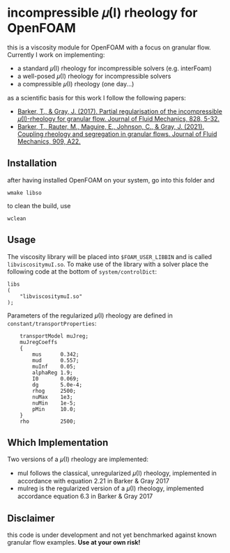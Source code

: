 # incompressible 𝜇(I) rheology for OpenFOAM

this is a viscosity module for OpenFOAM with a focus on granular flow.
Currently I work on implementing:

* a standard 𝜇(I) rheology for incompressible solvers (e.g. interFoam)
* a well-posed 𝜇(I) rheology for incompressible solvers
* a compressible 𝜇(I) rheology (one day...)

as a scientific basis for this work I follow the following papers:

* [Barker, T., & Gray, J. (2017). Partial regularisation of the incompressible 𝜇(I)-rheology for granular flow. Journal of Fluid Mechanics, 828, 5-32.](https://doi.org/10.1017/jfm.2017.428)
* [Barker, T., Rauter, M., Maguire, E., Johnson, C., & Gray, J. (2021). Coupling rheology and segregation in granular flows. Journal of Fluid Mechanics, 909, A22.](https://doi.org/10.1017/jfm.2020.973)

## Installation

after having installed OpenFOAM on your system, go into this folder and
```
wmake libso
```
to clean the build, use
```
wclean
```

## Usage

The viscosity library will be placed into `$FOAM_USER_LIBBIN` and is called `libviscositymuI.so`.
To make use of the library with a solver place the following code at the bottom of `system/controlDict`:
```
libs
(
    "libviscositymuI.so"
);
```

Parameters of the regularized 𝜇(I) rheology are defined in `constant/transportProperties`:
```
    transportModel muJreg;
    muJregCoeffs
    {
        mus      0.342;
        mud      0.557;
        muInf    0.05;
        alphaReg 1.9;
        I0       0.069;
        dg       5.0e-4;
        rhog     2500;
        nuMax    1e3;
        nuMin    1e-5;
        pMin     10.0;
    }
    rho          2500;
```

## Which Implementation

Two versions of a 𝜇(I) rheology are implemented:
* muI follows the classical, unregularized 𝜇(I) rheology, implemented in accordance with equation 2.21 in Barker & Gray 2017
* muIreg is the regularized version of a 𝜇(I) rheology, implemented accordance equation 6.3 in Barker & Gray 2017



## Disclaimer

this code is under development and not yet benchmarked against known granular flow examples. **Use at your own risk!**
